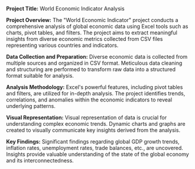 **Project Title:** World Economic Indicator Analysis

**Project Overview:**
The "World Economic Indicator" project conducts a comprehensive analysis of global economic data using Excel tools such as charts, pivot tables, and filters. The project aims to extract meaningful insights from diverse economic metrics collected from CSV files representing various countries and indicators.

**Data Collection and Preparation:**
Diverse economic data is collected from multiple sources and organized in CSV format.
Meticulous data cleaning and structuring are performed to transform raw data into a structured format suitable for analysis.

**Analysis Methodology:**
Excel's powerful features, including pivot tables and filters, are utilized for in-depth analysis.
The project identifies trends, correlations, and anomalies within the economic indicators to reveal underlying patterns.

**Visual Representation:**
Visual representation of data is crucial for understanding complex economic trends.
Dynamic charts and graphs are created to visually communicate key insights derived from the analysis.

**Key Findings:**
Significant findings regarding global GDP growth trends, inflation rates, unemployment rates, trade balances, etc., are uncovered.
Insights provide valuable understanding of the state of the global economy and its interconnectedness.

